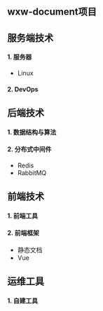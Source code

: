 <!-- guide 目录引导 -->

## wxw-document项目

## 服务端技术

#### 1. 服务器

- Linux

#### 2. DevOps

## 后端技术

#### 1. 数据结构与算法

#### 2. 分布式中间件

- Redis
- RabbitMQ

## 前端技术

#### 1. 前端工具

#### 2. 前端框架

- 静态文档
- Vue

## 运维工具

#### 1. 自建工具



